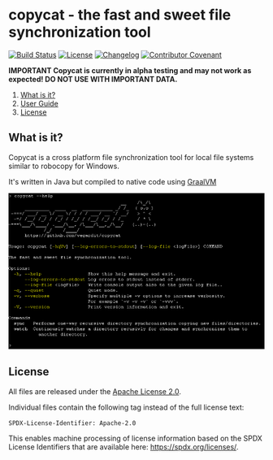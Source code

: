 # copycat - the fast and sweet file synchronization tool

[![Build Status](https://github.com/vegardit/copycat/workflows/Build/badge.svg "GitHub Actions")](https://github.com/vegardit/copycat/actions?query=workflow%3A%22Build%22)
[![License](https://img.shields.io/github/license/vegardit/copycat.svg?color=blue)](LICENSE.txt)
[![Changelog](https://img.shields.io/badge/changelog-blue)](CHANGELOG.md)
[![Contributor Covenant](https://img.shields.io/badge/Contributor%20Covenant-v2.0%20adopted-ff69b4.svg)](CODE_OF_CONDUCT.md)

**IMPORTANT Copycat is currently in alpha testing and may not work as expected! DO NOT USE WITH IMPORTANT DATA.**

1. [What is it?](#what-is-it)
1. [User Guide](#user-guide)
1. [License](#license)


## <a name="what-is-it"></a>What is it?

Copycat is a cross platform file synchronization tool for local file systems similar to robocopy for Windows.

It's written in Java but compiled to native code using [GraalVM](https://graalvm.org)

![screen](src/site/img/screen.png)

## <a name="license"></a>License

All files are released under the [Apache License 2.0](LICENSE.txt).

Individual files contain the following tag instead of the full license text:
```
SPDX-License-Identifier: Apache-2.0
```

This enables machine processing of license information based on the SPDX License Identifiers that are available here: https://spdx.org/licenses/.
